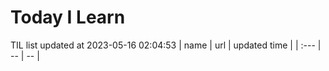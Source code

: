 # Today I Learn 
TIL list updated at 2023-05-16 02:04:53
| name | url | updated time |
| :--- | -- | -- |
